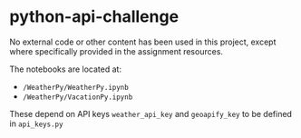 # python-api-challenge

No external code or other content has been used in this project, except where specifically provided in the assignment resources.

The notebooks are located at:

- `/WeatherPy/WeatherPy.ipynb`
- `/WeatherPy/VacationPy.ipynb`

These depend on API keys `weather_api_key` and `geoapify_key` to be defined in `api_keys.py`


